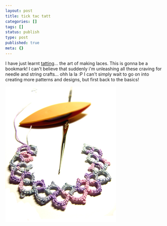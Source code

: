 ```yaml
---
layout: post
title: tick tac tatt
categories: []
tags: []
status: publish
type: post
published: true
meta: {}
---
```

I have just learnt [tatting](http://en.wikipedia.org/wiki/Tatting)... the art of making laces. This is gonna be a bookmark! I can't believe that suddenly i'm unleashing all these craving for needle and string crafts... ohh la la :P I can't simply wait to go on into creating more patterns and designs, but first back to the basics!

![](/img/tatting.jpg)
